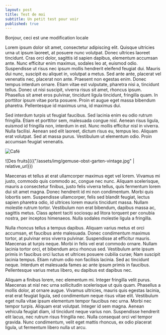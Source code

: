 ```yaml
---
layout: post
title: Test de moi
subtitle: Un petit test pour voir
published: true
---
```


Bonjour, ceci est une modification locale

Lorem ipsum dolor sit amet, consectetur adipiscing elit. Quisque ultricies urna ut ipsum laoreet, at posuere nunc volutpat. Donec ultrices laoreet tincidunt. Cras orci dolor, sagittis id sapien dapibus, elementum accumsan ante. Nunc efficitur enim maximus, sodales leo at, euismod odio. Suspendisse ut risus nec ipsum mollis hendrerit eleifend feugiat dui. Mauris dui nunc, suscipit eu aliquet in, volutpat a metus. Sed ante ante, placerat vel venenatis nec, placerat non ante. Praesent non egestas enim. Donec tempus interdum ornare. Etiam vitae est vulputate, pharetra nisi a, tincidunt tellus. Donec ut nisi suscipit, viverra risus sit amet, rhoncus ipsum. Phasellus sit amet eros pulvinar, tincidunt ligula tincidunt, fringilla quam. In porttitor ipsum vitae porta posuere. Proin et augue eget massa bibendum pharetra. Pellentesque id maximus urna, id maximus dui.

Sed interdum turpis ut feugiat faucibus. Sed lacinia enim eu odio rutrum fringilla. Etiam et porttitor sem, malesuada congue nisl. Aenean risus ligula, euismod id fringilla non, interdum in est. Nunc mollis efficitur nisl in viverra. Nulla facilisi. Aenean sed elit laoreet, dictum risus eu, tempus leo. Aliquam erat volutpat. Sed at massa purus. Vestibulum ut elementum odio. Proin accumsan feugiat venenatis.

![Café](https://publicdomainpictures.net/pictures/350000/velka/coffee-vintage-retro-poster-15913361747bD.jpg)

![Des fruits]({{"/assets/img/gemuse-obst-garten-vintage.jpg" | relative_url}})

Maecenas et tellus at erat ullamcorper maximus eget vel lorem. Vivamus mi justo, commodo quis commodo ac, congue nec nunc. Aliquam scelerisque, mauris a consectetur finibus, justo felis viverra tellus, quis fermentum lorem dui sit amet magna. Donec hendrerit id mi non condimentum. Morbi quis lobortis sem. Suspendisse ullamcorper, felis sed blandit feugiat, lectus sapien pharetra odio, id ultrices lorem mauris tincidunt massa. Nullam molestie rutrum tortor. Vestibulum non erat bibendum, dapibus massa ac, sagittis metus. Class aptent taciti sociosqu ad litora torquent per conubia nostra, per inceptos himenaeos. Nulla sodales molestie ligula a fringilla.

Nulla rhoncus tellus a tempus dapibus. Aliquam varius metus et orci accumsan, et faucibus ante malesuada. Donec condimentum maximus tortor, at pulvinar eros viverra pulvinar. Suspendisse at efficitur mauris. Maecenas at turpis neque. Morbi in felis vel erat commodo ornare. Nullam lacinia tortor orci, et bibendum arcu rhoncus sed. Vestibulum ante ipsum primis in faucibus orci luctus et ultrices posuere cubilia curae; Nam suscipit lacinia tempus. Etiam rutrum odio non facilisis lacinia. Sed ac tincidunt neque. Interdum et malesuada fames ac ante ipsum primis in faucibus. Pellentesque varius metus libero, eu dapibus est dapibus nec.

Aliquam a finibus lorem, nec elementum mi. Integer fringilla velit purus. Maecenas at nisl nec urna sollicitudin scelerisque ut quis quam. Phasellus a mollis dolor, at ornare augue. Vivamus ultricies, mauris quis egestas lacinia, erat erat feugiat ligula, sed condimentum neque risus vitae elit. Vestibulum eget nulla vitae ipsum elementum tempor faucibus nec urna. Morbi nec tempor turpis. Aliquam erat volutpat. Integer id sem magna. Aenean vehicula feugiat diam, id tincidunt neque varius non. Suspendisse hendrerit elit lacus, nec rutrum risus fringilla nec. Nulla consequat orci vel tempor gravida. Nunc condimentum, velit eget mattis rhoncus, ex odio placerat ligula, ut fermentum libero nulla ut arcu.
